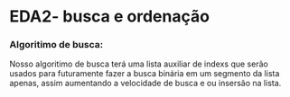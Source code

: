 # EDA2- busca e ordenação
<h3>Algoritimo de busca:</h3>
  <p>Nosso algoritimo de busca terá uma lista auxiliar de indexs que serão usados para futuramente fazer a busca binária em um
  segmento da lista apenas, assim aumentando a velocidade de busca e ou insersão na lista.</p>
